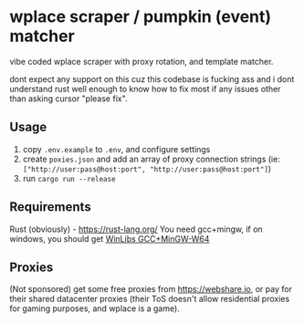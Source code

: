 # wplace scraper / pumpkin (event) matcher

vibe coded wplace scraper with proxy rotation, and template matcher.

dont expect any support on this cuz this codebase is fucking ass and i dont understand rust well enough to know how to
fix most if any issues other than asking cursor "please fix".

## Usage

1. copy `.env.example` to `.env`, and configure settings
2. create `poxies.json` and add an array of proxy connection strings (ie:
   `["http://user:pass@host:port", "http://user:pass@host:port"]`)
3. run `cargo run --release`

## Requirements

Rust (obviously) - <https://rust-lang.org/> You need gcc+mingw, if on windows, you should get
[WinLibs GCC+MinGW-W64](https://winlibs.com/)

## Proxies

(Not sponsored) get some free proxies from <https://webshare.io>, or pay for their shared datacenter proxies (their ToS
doesn't allow residential proxies for gaming purposes, and wplace is a game).
